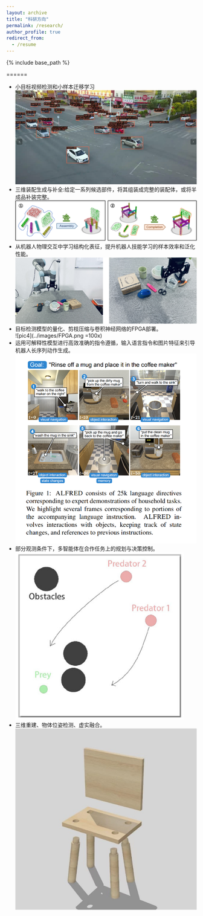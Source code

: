```yaml
---
layout: archive
title: "科研方向"
permalink: /research/
author_profile: true
redirect_from:
  - /resume
---
```


{% include base_path %}


======
* 小目标视频检测和小样本迁移学习  
  ![pic1](../images/小目标视频检测.png)
* 三维装配生成与补全:给定一系列候选部件，将其组装成完整的装配体，或将半成品补装完整。  
  ![pic2](../images/三维装配生成与补全.png)
* 从机器人物理交互中学习结构化表征，提升机器人技能学习的样本效率和泛化性能。  
  ![pic3](../images/结构化表征.png)
* 目标检测模型的量化、剪枝压缩与卷积神经网络的FPGA部署。  
  ![pic4](../images/FPGA.png  =100x)
* 运用可解释性模型进行高效准确的指令遵循，输入语言指令和图片特征来引导机器人长序列动作生成。  
  ![pic5](../images/长序列动作.png)
* 部分观测条件下，多智能体在合作任务上的规划与决策控制。  
  ![pic6](../images/多智能体合作.png)
* 三维重建、物体位姿检测、虚实融合。  
  ![pic7](../images/虚实融合.png)

